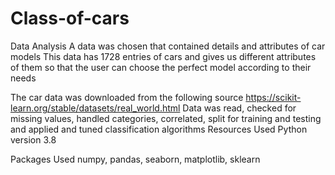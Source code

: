 # Class-of-cars
Data Analysis
A data was chosen that contained details and attributes of car models
This data has 1728 entries of cars and gives us different attributes of them so that the user can choose the perfect model
according to their needs

The car data was downloaded from the following source https://scikit-learn.org/stable/datasets/real_world.html
Data was read, checked for missing values, handled categories, correlated, split for training and testing and applied and tuned classification algorithms
Resources Used
Python version
3.8

Packages Used
numpy, pandas, seaborn, matplotlib, sklearn

